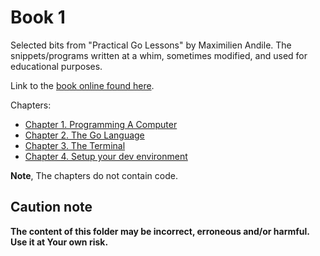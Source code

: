 # Book 1

Selected bits from "Practical Go Lessons" by Maximilien Andile.
The snippets/programs written at a whim, sometimes modified, and used for educational purposes.

Link to the [book online found here](https://www.practical-go-lessons.com/).

Chapters:
- [Chapter 1. Programming A Computer](https://www.practical-go-lessons.com/chap-1-programming-a-computer)
- [Chapter 2. The Go Language](https://www.practical-go-lessons.com/chap-2-the-go-language)
- [Chapter 3. The Terminal](https://www.practical-go-lessons.com/chap-3-the-terminal)
- [Chapter 4. Setup your dev environment](https://www.practical-go-lessons.com/chap-4-setup-your-dev-environment)

**Note**, The chapters do not contain code.

## Caution note

**The content of this folder may be incorrect, erroneous and/or harmful. Use it at Your own risk.**
